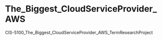 # The_Biggest_CloudServiceProvider_AWS
CIS-5100_The_Biggest_CloudServiceProvider_AWS_TermResearchProject
